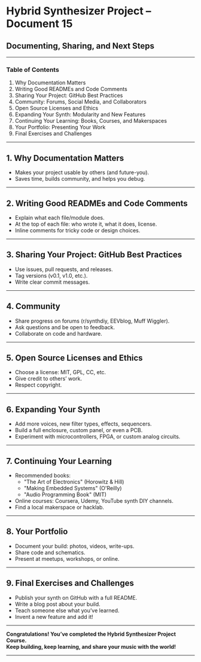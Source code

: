 # Hybrid Synthesizer Project – Document 15  
## Documenting, Sharing, and Next Steps

---

### Table of Contents

1. Why Documentation Matters
2. Writing Good READMEs and Code Comments
3. Sharing Your Project: GitHub Best Practices
4. Community: Forums, Social Media, and Collaborators
5. Open Source Licenses and Ethics
6. Expanding Your Synth: Modularity and New Features
7. Continuing Your Learning: Books, Courses, and Makerspaces
8. Your Portfolio: Presenting Your Work
9. Final Exercises and Challenges

---

## 1. Why Documentation Matters

- Makes your project usable by others (and future-you).
- Saves time, builds community, and helps you debug.

---

## 2. Writing Good READMEs and Code Comments

- Explain what each file/module does.
- At the top of each file: who wrote it, what it does, license.
- Inline comments for tricky code or design choices.

---

## 3. Sharing Your Project: GitHub Best Practices

- Use issues, pull requests, and releases.
- Tag versions (v0.1, v1.0, etc.).
- Write clear commit messages.

---

## 4. Community

- Share progress on forums (r/synthdiy, EEVblog, Muff Wiggler).
- Ask questions and be open to feedback.
- Collaborate on code and hardware.

---

## 5. Open Source Licenses and Ethics

- Choose a license: MIT, GPL, CC, etc.
- Give credit to others’ work.
- Respect copyright.

---

## 6. Expanding Your Synth

- Add more voices, new filter types, effects, sequencers.
- Build a full enclosure, custom panel, or even a PCB.
- Experiment with microcontrollers, FPGA, or custom analog circuits.

---

## 7. Continuing Your Learning

- Recommended books:  
  - "The Art of Electronics" (Horowitz & Hill)
  - "Making Embedded Systems" (O'Reilly)
  - "Audio Programming Book" (MIT)
- Online courses: Coursera, Udemy, YouTube synth DIY channels.
- Find a local makerspace or hacklab.

---

## 8. Your Portfolio

- Document your build: photos, videos, write-ups.
- Share code and schematics.
- Present at meetups, workshops, or online.

---

## 9. Final Exercises and Challenges

- Publish your synth on GitHub with a full README.
- Write a blog post about your build.
- Teach someone else what you’ve learned.
- Invent a new feature and add it!

---

**Congratulations! You’ve completed the Hybrid Synthesizer Project Course.  
Keep building, keep learning, and share your music with the world!**

---